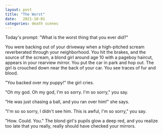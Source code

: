 ```yaml
---
layout: post
title: "The Worst"
date:   2021-10-01
categories: death scenes
---
```

Today's prompt: "What is the worst thing that you ever did?"

You were backing out of your driveway when a high-pitched scream reverberated through your neighborhood. You hit the brakes, and the source of the scream, a blond girl around age 10 with a pageboy haircut, appears in your rearview mirror. You put the car in park and hop out. The girl is crouched down near the back of your car. You see traces of fur and blood.

"You backed over my puppy!" the girl cries.

"Oh my god. Oh my god, I'm so sorry. I'm so sorry," you say.

"He was just chasing a ball, and you ran over him!" she says.

"I'm so so sorry, I didn't see him. This is awful, I'm so sorry," you say. 

"How. Could. You." The blond girl's pupils glow a deep red, and you realize too late that you really, really should have checked your mirrors.
